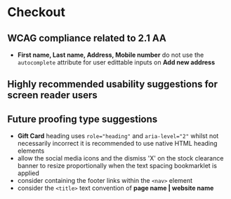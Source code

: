 # Checkout
## WCAG compliance related to 2.1 AA
- **First name, Last name, Address, Mobile number** do not use the `autocomplete` attribute for user edittable inputs on **Add new address**
## Highly recommended usability suggestions for screen reader users
## Future proofing type suggestions
- **Gift Card** heading uses `role="heading"` and `aria-level="2"` whilst not necessarily incorrect it is recommended to use native HTML heading elements
- allow the social media icons and the dismiss 'X' on the stock clearance banner to resize proportionally when the text spacing bookmarklet is applied
- consider containing the footer links within the `<nav>` element
- consider the `<title>` text convention of **page name | website name**
